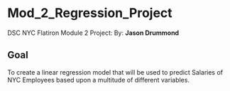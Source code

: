 # Mod_2_Regression_Project

DSC NYC Flatiron Module 2 Project:
By: **Jason Drummond**

## Goal

To create a linear regression model that will be used to predict Salaries of NYC Employees based upon a multitude of different variables.

